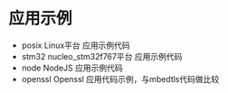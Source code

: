 # 应用示例
- posix  Linux平台 应用示例代码  
- stm32  nucleo_stm32f767平台 应用示例代码
- node   NodeJS 应用示例代码
- openssl Openssl 应用代码示例，与mbedtls代码做比较